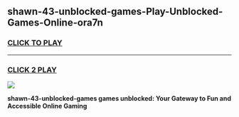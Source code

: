 
## shawn-43-unblocked-games-Play-Unblocked-Games-Online-ora7n
<h3>
<a href="https://premium76.site?title=shawn-43-unblocked-games&ref=24A">CLICK TO PLAY</a></h3>
<hr>

<h3>
<a href="https://premium76.site?title=shawn-43-unblocked-games&ref=24A">CLICK 2 PLAY</a>
  
</h3>

<a href="https://premium76.site?title=shawn-43-unblocked-games&ref=24A"><img src="https://clearcache.store/games.png"></a>


**shawn-43-unblocked-games games unblocked: Your Gateway to Fun and Accessible Online Gaming**
